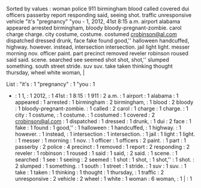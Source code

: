 Sorted by values :
woman police 911 birmingham blood called covered dui officers passerby report responding said, seeing shot. traffic unresponsive vehicle "it's "pregnancy" "you - 1, 2012, 41st 8:15 a.m. airport alabama appeared arrested birmingham, bloody bloody-pregnant-zombie. carol charge charge. city costume, costume. costumed crobinson@al.com dispatched dressed drunk, face fake found good,'' halloween handcuffed, highway. however. instead, intersection intersection. jail light light. messer morning nov. officer paint. part precinct removed reveler robinson roused said said. scene. searched see seemed shot shot, shot,'' slumped something. south street stride. suv suv. take taken thinking thought thursday, wheel white woman, | 

List :
"it's : 1
"pregnancy" : 1
"you : 1
- : 1
1, : 1
2012, : 1
41st : 1
8:15 : 1
911 : 2
a.m. : 1
airport : 1
alabama : 1
appeared : 1
arrested : 1
birmingham : 2
birmingham, : 1
blood : 2
bloody : 1
bloody-pregnant-zombie. : 1
called : 2
carol : 1
charge : 1
charge. : 1
city : 1
costume, : 1
costume. : 1
costumed : 1
covered : 2
crobinson@al.com : 1
dispatched : 1
dressed : 1
drunk, : 1
dui : 2
face : 1
fake : 1
found : 1
good,'' : 1
halloween : 1
handcuffed, : 1
highway. : 1
however. : 1
instead, : 1
intersection : 1
intersection. : 1
jail : 1
light : 1
light. : 1
messer : 1
morning : 1
nov. : 1
officer : 1
officers : 2
paint. : 1
part : 1
passerby : 2
police : 4
precinct : 1
removed : 1
report : 2
responding : 2
reveler : 1
robinson : 1
roused : 1
said : 1
said, : 2
said. : 1
scene. : 1
searched : 1
see : 1
seeing : 2
seemed : 1
shot : 1
shot, : 1
shot,'' : 1
shot. : 2
slumped : 1
something. : 1
south : 1
street : 1
stride. : 1
suv : 1
suv. : 1
take : 1
taken : 1
thinking : 1
thought : 1
thursday, : 1
traffic : 2
unresponsive : 2
vehicle : 2
wheel : 1
white : 1
woman : 6
woman, : 1
| : 1
